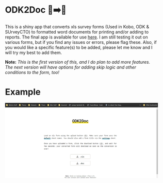 # ODK2Doc 📱➡️📝 
This is a shiny app that converts xls survey forms (Used in Kobo, ODK & SUrveyCTO) to formatted word documents for printing and/or adding to reports. The final app is available for use [here](https://zaeendesouza.shinyapps.io/ODK2Doc/). I am still testing it out on various forms, but if you find any issues or errors, please flag these. Also, if you would like a specific feature(s) to be added, please let me know and I will try my best to add them.



**Note:** *This is the first version of this, and I do plan to add more features. The next version will have options for adding skip logic and other conditions to the form, too!*


# Example
![Alt Text](https://github.com/zaeendesouza/ODK2Doc/blob/main/odk2doc.gif)
